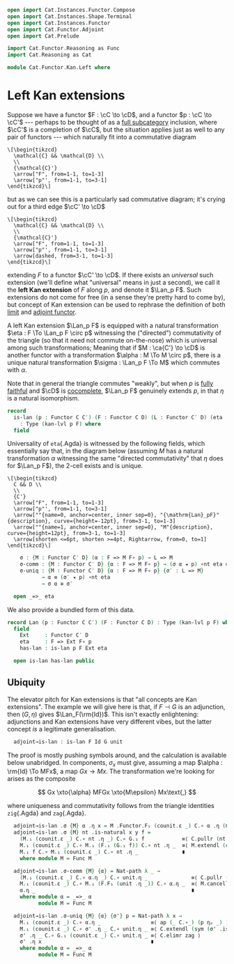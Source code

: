 ```agda
open import Cat.Instances.Functor.Compose
open import Cat.Instances.Shape.Terminal
open import Cat.Instances.Functor
open import Cat.Functor.Adjoint
open import Cat.Prelude

import Cat.Functor.Reasoning as Func
import Cat.Reasoning as Cat

module Cat.Functor.Kan.Left where
```

<!--
```agda
private
  variable
    o ℓ : Level
    C C′ D : Precategory o ℓ
  kan-lvl : ∀ {o ℓ o′ ℓ′ o′′ ℓ′′} {C : Precategory o ℓ} {C′ : Precategory o′ ℓ′} {D : Precategory o′′ ℓ′′}
          → Functor C D → Functor C C′ → Level
  kan-lvl {a} {b} {c} {d} {e} {f} _ _ = a ⊔ b ⊔ c ⊔ d ⊔ e ⊔ f
```
-->

# Left Kan extensions

Suppose we have a functor $F : \cC \to \cD$, and a functor $p :
\cC \to \cC'$ --- perhaps to be thought of as a [full subcategory]
inclusion, where $\cC'$ is a completion of $\cC$, but the
situation applies just as well to any pair of functors --- which
naturally fit into a commutative diagram

[full subcategory]: Cat.Functor.FullSubcategory.html

~~~{.quiver}
\[\begin{tikzcd}
  \mathcal{C} && \mathcal{D} \\
  \\
  {\mathcal{C}'}
  \arrow["F", from=1-1, to=1-3]
  \arrow["p"', from=1-1, to=3-1]
\end{tikzcd}\]
~~~

but as we can see this is a particularly sad commutative diagram; it's
crying out for a third edge $\cC' \to \cD$

~~~{.quiver}
\[\begin{tikzcd}
  \mathcal{C} && \mathcal{D} \\
  \\
  {\mathcal{C}'}
  \arrow["F", from=1-1, to=1-3]
  \arrow["p"', from=1-1, to=3-1]
  \arrow[dashed, from=3-1, to=1-3]
\end{tikzcd}\]
~~~

extending $F$ to a functor $\cC' \to \cD$. If there exists an
_universal_ such extension (we'll define what "universal" means in just
a second), we call it the **left Kan extension** of $F$ along $p$, and
denote it $\Lan_p F$. Such extensions do not come for free (in a sense
they're pretty hard to come by), but concept of Kan extension can be
used to rephrase the definition of both [limit] and [adjoint functor].

[limit]: Cat.Diagram.Limit.Base.html
[adjoint functor]: Cat.Functor.Adjoint.html

A left Kan extension $\Lan_p F$ is equipped with a natural
transformation $\eta : F \To \Lan_p F \circ p$ witnessing the
("directed") commutativity of the triangle (so that it need not commute
on-the-nose) which is universal among such transformations; Meaning that
if $M : \ca{C'} \to \cD$ is another functor with a transformation
$\alpha : M \To M \circ p$, there is a unique natural transformation
$\sigma : \Lan_p F \To M$ which commutes with $\alpha$.

Note that in general the triangle commutes "weakly", but when $p$ is
[fully faithful] and $\cD$ is [cocomplete], $\Lan_p F$ genuinely extends
$p$, in that $\eta$ is a natural isomorphism.

[fully faithful]: Cat.Functor.Base.html#ff-functors
[cocomplete]: Cat.Diagram.Colimit.Base.html#cocompleteness

```agda
record
  is-lan (p : Functor C C′) (F : Functor C D) (L : Functor C′ D) (eta : F => L F∘ p)
    : Type (kan-lvl p F) where
  field
```

Universality of `eta`{.Agda} is witnessed by the following fields, which
essentially say that, in the diagram below (assuming $M$ has a natural
transformation $\alpha$ witnessing the same "directed commutativity"
that $\eta$ does for $\Lan_p F$), the 2-cell exists and is unique.

~~~{.quiver}
\[\begin{tikzcd}
  C && D \\
  \\
  {C'}
  \arrow["F", from=1-1, to=1-3]
  \arrow["p"', from=1-1, to=3-1]
  \arrow[""{name=0, anchor=center, inner sep=0}, "{\mathrm{Lan}_pF}"{description}, curve={height=-12pt}, from=3-1, to=1-3]
  \arrow[""{name=1, anchor=center, inner sep=0}, "M"{description}, curve={height=12pt}, from=3-1, to=1-3]
  \arrow[shorten <=6pt, shorten >=4pt, Rightarrow, from=0, to=1]
\end{tikzcd}\]
~~~

```agda
    σ : {M : Functor C′ D} (α : F => M F∘ p) → L => M
    σ-comm : {M : Functor C′ D} {α : F => M F∘ p} → (σ α ◂ p) ∘nt eta ≡ α
    σ-uniq : {M : Functor C′ D} {α : F => M F∘ p} {σ′ : L => M}
           → α ≡ (σ′ ◂ p) ∘nt eta
           → σ α ≡ σ′

  open _=>_ eta
```

We also provide a bundled form of this data.

```agda
record Lan (p : Functor C C′) (F : Functor C D) : Type (kan-lvl p F) where
  field
    Ext     : Functor C′ D
    eta     : F => Ext F∘ p
    has-lan : is-lan p F Ext eta

  open is-lan has-lan public
```

## Ubiquity

The elevator pitch for Kan extensions is that "all concepts are Kan
extensions". The example we will give here is that, if $F \dashv G$ is
an adjunction, then $(G, \eta)$ gives $\Lan_F(\rm{Id})$. This isn't
exactly enlightening: adjunctions and Kan extensions have very different
vibes, but the latter concept _is_ a legitimate generalisation.

<!--
```agda
module _ {F : Functor C D} {G : Functor D C} (adj : F ⊣ G) where
  open Lan
  open is-lan
  private
    module F = Functor F
    module G = Functor G
    module C = Cat C
    module D = Cat D
  open _⊣_ adj
  open _=>_
```
-->

```agda
  adjoint→is-lan : is-lan F Id G unit
```

The proof is mostly pushing symbols around, and the calculation is
available below unabridged. In components, $\sigma_x$ must give,
assuming a map $\alpha : \rm{Id} \To MFx$, a map $Gx \to Mx$. The
transformation we're looking for arises as the composite

$$
Gx \xto{\alpha} MFGx \xto{M\epsilon} Mx\text{,}
$$

where uniqueness and commutativity follows from the triangle identities
`zig`{.Agda} and `zag`{.Agda}.

```agda
  adjoint→is-lan .σ {M} α .η x = M .Functor.F₁ (counit.ε _) C.∘ α .η (G.₀ x)
  adjoint→is-lan .σ {M} nt .is-natural x y f =
    (M.₁ (counit.ε _) C.∘ nt .η _) C.∘ G.₁ f            ≡⟨ C.pullr (nt .is-natural _ _ _) ⟩
    M.₁ (counit.ε _) C.∘ M.₁ (F.₁ (G.₁ f)) C.∘ nt .η _  ≡⟨ M.extendl (counit.is-natural _ _ _) ⟩
    M.₁ f C.∘ M.₁ (counit.ε _) C.∘ nt .η _              ∎
    where module M = Func M

  adjoint→is-lan .σ-comm {M} {α} = Nat-path λ _ →
    (M.₁ (counit.ε _) C.∘ α.η _) C.∘ unit.η _              ≡⟨ C.pullr (α.is-natural _ _ _) ⟩
    M.₁ (counit.ε _) C.∘ M.₁ (F.F₁ (unit .η _)) C.∘ α.η _  ≡⟨ M.cancell zig ⟩
    α.η _                                                  ∎
    where module α = _=>_ α
          module M = Func M

  adjoint→is-lan .σ-uniq {M} {α} {σ'} p = Nat-path λ x →
    M.₁ (counit.ε _) C.∘ α.η _                ≡⟨ ap (_ C.∘_) (p ηₚ _) ⟩
    M.₁ (counit.ε _) C.∘ σ' .η _ C.∘ unit.η _ ≡⟨ C.extendl (sym (σ' .is-natural _ _ _)) ⟩
    σ' .η _ C.∘ G.₁ (counit.ε _) C.∘ unit.η _ ≡⟨ C.elimr zag ⟩
    σ' .η x                                   ∎
    where module α = _=>_ α
          module M = Func M
```

<!--
```agda
is-lan-is-prop
  : {p : Functor C C′} {F : Functor C D} {G : Functor C′ D} {eta : F => G F∘ p}
  → is-prop (is-lan p F G eta)
is-lan-is-prop {p = p} {F} {G} {eta} a b = path where
  private
    module a = is-lan a
    module b = is-lan b

  σ≡ : {M : Functor _ _} (α : F => M F∘ p) → a.σ α ≡ b.σ α
  σ≡ α = Nat-path λ x → a.σ-uniq (sym b.σ-comm) ηₚ x

  open is-lan
  path : a ≡ b
  path i .σ α = σ≡ α i
  path i .σ-comm {α = α} =
    is-prop→pathp (λ i → Nat-is-set ((σ≡ α i ◂ p) ∘nt eta) α)
      (a.σ-comm {α = α}) (b.σ-comm {α = α})
      i
  path i .σ-uniq {α = α} β =
    is-prop→pathp (λ i → Nat-is-set (σ≡ α i) _)
      (a.σ-uniq β) (b.σ-uniq β)
      i
```
-->

